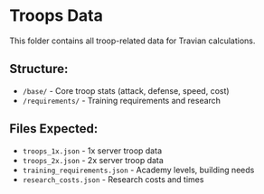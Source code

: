 # Troops Data

This folder contains all troop-related data for Travian calculations.

## Structure:
- `/base/` - Core troop stats (attack, defense, speed, cost)
- `/requirements/` - Training requirements and research

## Files Expected:
- `troops_1x.json` - 1x server troop data
- `troops_2x.json` - 2x server troop data
- `training_requirements.json` - Academy levels, building needs
- `research_costs.json` - Research costs and times
